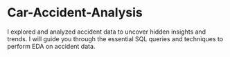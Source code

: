 # Car-Accident-Analysis
I explored and analyzed accident data to uncover hidden insights and trends. I will guide you through the essential SQL queries and techniques to perform EDA on accident data. 
